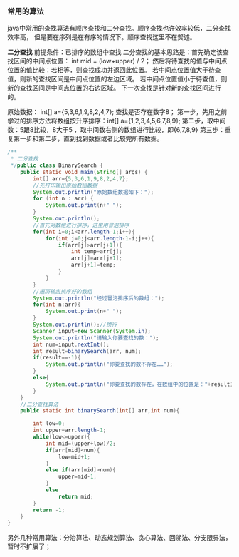 ### 常用的算法

java中常用的查找算法有顺序查找和二分查找。顺序查找也许效率较低，二分查找效率高，
但是要在序列是在有序的情况下。顺序查找这里不在赘述。

**二分查找**
前提条件：已排序的数组中查找
二分查找的基本思路是：首先确定该查找区间的中间点位置： int mid = (low+upper) / 2；
然后将待查找的值与中间点位置的值比较：若相等，则查找成功并返回此位置。
若中间点位置值大于待查值，则新的查找区间是中间点位置的左边区域。
若中间点位置值小于待查值，则新的查找区间是中间点位置的右边区域。
下一次查找是针对新的查找区间进行的。


原始数据： int[] a={5,3,6,1,9,8,2,4,7}; 查找是否存在数字8；
第一步，先用之前学过的排序方法将数组按升序排序：int[] a={1,2,3,4,5,6,7,8,9};
第二步，取中间数：5跟8比较，8大于5 ，取中间数右侧的数组进行比较，即{6,7,8,9}
第三步：重复第一步和第二步，直到找到数据或者比较完所有数据。

```java
/**
 * 二分查找
 */public class BinarySearch {
    public static void main(String[] args) {
        int[] arr={5,3,6,1,9,8,2,4,7};
        //先打印输出原始数组数据
        System.out.println("原始数组数据如下：");
        for (int n : arr) {
            System.out.print(n+" ");
        }
        System.out.println();
        //首先对数组进行排序，这里用冒泡排序
        for(int i=0;i<arr.length-1;i++){
            for(int j=0;j<arr.length-1-i;j++){
                if(arr[j]>arr[j+1]){
                    int temp=arr[j];
                    arr[j]=arr[j+1];
                    arr[j+1]=temp;
                }
            }
        }
        //遍历输出排序好的数组
        System.out.println("经过冒泡排序后的数组：");
        for(int n:arr){
            System.out.print(n+" ");
        }
        System.out.println();//换行
        Scanner input=new Scanner(System.in);
        System.out.println("请输入你要查找的数：");
        int num=input.nextInt();
        int result=binarySearch(arr, num);
        if(result==-1){
            System.out.println("你要查找的数不存在……");
        }
        else{
            System.out.println("你要查找的数存在，在数组中的位置是："+result);
        }
    }
    //二分查找算法
    public static int binarySearch(int[] arr,int num){

        int low=0;
        int upper=arr.length-1;
        while(low<=upper){
            int mid=(upper+low)/2;
            if(arr[mid]<num){
                low=mid+1;
            }
            else if(arr[mid]>num){
                upper=mid-1;
            }
            else
                return mid;
        }
        return -1;
    }
}
```


另外几种常用算法：分治算法、动态规划算法、贪心算法、回溯法、分支限界法，暂时不扩展了；